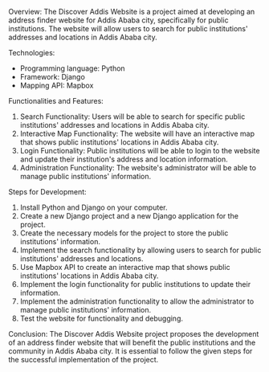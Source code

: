 
Overview:
The Discover Addis Website is a project aimed at developing an address finder website for Addis Ababa city, specifically for public institutions. The website will allow users to search for public institutions' addresses and locations in Addis Ababa city.

Technologies:
- Programming language: Python
- Framework: Django
- Mapping API: Mapbox

Functionalities and Features:
1. Search Functionality: Users will be able to search for specific public institutions' addresses and locations in Addis Ababa city.
2. Interactive Map Functionality: The website will have an interactive map that shows public institutions' locations in Addis Ababa city.
3. Login Functionality: Public institutions will be able to login to the website and update their institution's address and location information.
4. Administration Functionality: The website's administrator will be able to manage public institutions' information.

Steps for Development:
1. Install Python and Django on your computer.
2. Create a new Django project and a new Django application for the project.
3. Create the necessary models for the project to store the public institutions' information.
4. Implement the search functionality by allowing users to search for public institutions' addresses and locations.
5. Use Mapbox API to create an interactive map that shows public institutions' locations in Addis Ababa city.
6. Implement the login functionality for public institutions to update their information.
7. Implement the administration functionality to allow the administrator to manage public institutions' information.
8. Test the website for functionality and debugging.

Conclusion:
The Discover Addis Website project proposes the development of an address finder website that will benefit the public institutions and the community in Addis Ababa city. It is essential to follow the given steps for the successful implementation of the project.
